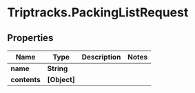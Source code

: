 # Triptracks.PackingListRequest

## Properties

Name | Type | Description | Notes
------------ | ------------- | ------------- | -------------
**name** | **String** |  | 
**contents** | **[Object]** |  | 


